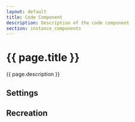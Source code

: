 ```yaml
---
layout: default
title: Code Component
description: Description of the code component
section: instance_components
---
```


# {{ page.title }}
{{ page.description }}

## Settings


## Recreation


